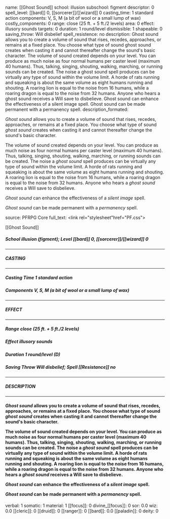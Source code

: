 name: [[Ghost Sound]]
school: illusion
subschool: figment
descriptor: 0
spell_level: [[bard]] 0, [[sorcerer]]/[[wizard]] 0
casting_time: 1 standard action
components: V, S, M (a bit of wool or a small lump of wax)
costly_components: 0
range: close (25 ft. + 5 ft./2 levels)
area: 0
effect: illusory sounds
targets: 0
duration: 1 round/level
dismissible: 1
shapeable: 0
saving_throw: Will disbelief
spell_resistence: no
description: Ghost sound allows you to create a volume of sound that rises, recedes, approaches, or remains at a fixed place. You choose what type of sound ghost sound creates when casting it and cannot thereafter change the sound's basic character.  The volume of sound created depends on your level. You can produce as much noise as four normal humans per caster level (maximum 40 humans). Thus, talking, singing, shouting, walking, marching, or running sounds can be created. The noise a ghost sound spell produces can be virtually any type of sound within the volume limit. A horde of rats running and squeaking is about the same volume as eight humans running and shouting. A roaring lion is equal to the noise from 16 humans, while a roaring dragon is equal to the noise from 32 humans. Anyone who hears a ghost sound receives a Will save to disbelieve.  Ghost sound can enhance the effectiveness of a silent image spell.  Ghost sound can be made permanent with a permanency spell.
description_formated: <p><i>Ghost sound</i> allows you to create a volume of sound that rises, recedes, approaches, or remains at a fixed place. You choose what type of sound <i>ghost sound</i> creates when casting it and cannot thereafter change the sound's basic character.</p><p>The volume of sound created depends on your level. You can produce as much noise as four normal humans per caster level (maximum 40 humans). Thus, talking, singing, shouting, walking, marching, or running sounds can be created. The noise a <i>ghost sound</i> spell produces can be virtually any type of sound within the volume limit. A horde of rats running and squeaking is about the same volume as eight humans running and shouting. A roaring lion is equal to the noise from 16 humans, while a roaring dragon is equal to the noise from 32 humans. Anyone who hears a <i>ghost sound</i> receives a Will save to disbelieve.</p><p><i>Ghost sound</i> can enhance the effectiveness of a <i>silent image</i> spell.</p><p><i>Ghost sound</i> can be made permanent with a <i>permanency</i> spell.</p>
source: PFRPG Core
full_text: <link rel="stylesheet"href="PF.css"><div class="heading"><p class="alignleft">[[Ghost Sound]]</p><div style="clear: both;"></div></div><div><h5><b>School </b>illusion (figment); <b>Level </b>[[bard]] 0, [[sorcerer]]/[[wizard]] 0</h5></div><hr/><div><h5><b>CASTING</b></h5></div><hr/><div><h5><b>Casting Time </b>1 standard action</h5><h5><b>Components </b>V, S, M (a bit of wool or a small lump of wax)</h5></div><hr/><div><h5><b>EFFECT</b></h5></div><hr/><div><h5><b>Range </b>close (25 ft. + 5 ft./2 levels)</h5><h5><b>Effect </b>illusory sounds</h5><h5><b>Duration </b>1 round/level (D)</h5><h5><b>Saving Throw </b>Will disbelief; <b>Spell [[Resistance]] </b>no</h5></div><hr/><div><h5><b>DESCRIPTION</b></h5></div><hr/><div><h4><p><i>Ghost sound</i> allows you to create a volume of sound that rises, recedes, approaches, or remains at a fixed place. You choose what type of sound <i>ghost sound</i> creates when casting it and cannot thereafter change the sound's basic character.</p><p>The volume of sound created depends on your level. You can produce as much noise as four normal humans per caster level (maximum 40 humans). Thus, talking, singing, shouting, walking, marching, or running sounds can be created. The noise a <i>ghost sound</i> spell produces can be virtually any type of sound within the volume limit. A horde of rats running and squeaking is about the same volume as eight humans running and shouting. A roaring lion is equal to the noise from 16 humans, while a roaring dragon is equal to the noise from 32 humans. Anyone who hears a <i>ghost sound</i> receives a Will save to disbelieve.</p><p><i>Ghost sound</i> can enhance the effectiveness of a <i>silent image</i> spell.</p><p><i>Ghost sound</i> can be made permanent with a <i>permanency</i> spell.</p></h4></div>
verbal: 1
somatic: 1
material: 1
[[focus]]: 0
divine_[[focus]]: 0
sor: 0.0
wiz: 0.0
[[cleric]]: 0
[[druid]]: 0
[[ranger]]: 0
[[bard]]: 0.0
[[paladin]]: 0
deity: 0

